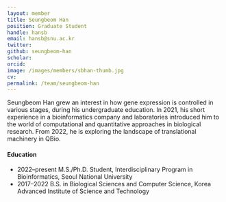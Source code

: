 ```yaml
---
layout: member
title: Seungbeom Han
position: Graduate Student
handle: hansb
email: hansb@snu.ac.kr
twitter: 
github: seungbeom-han
scholar: 
orcid:
image: /images/members/sbhan-thumb.jpg
cv:
permalink: /team/seungbeom-han
---
```


Seungbeom Han grew an interest in how gene expression is controlled in various stages, during his undergraduate education. In 2021, his short experience in a bioinformatics company and laboratories introduced him to the world of computational and quantitative approaches in biological research. From 2022, he is exploring the landscape of translational machinery in QBio.

#### Education

<ul class="chronological">
  <li><span>2022–present</span> M.S./Ph.D. Student, Interdisciplinary Program in Bioinformatics, Seoul National University</li>
  <li><span>2017–2022</span> B.S. in Biological Sciences and Computer Science, Korea Advanced Institute of Science and Technology</li>
</ul>
